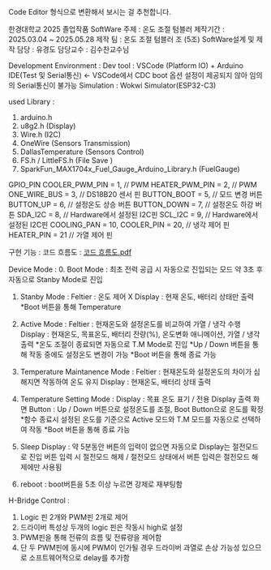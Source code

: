 Code Editor 형식으로 변환해서 보시는 걸 추천합니다.

한경대학교 2025 졸업작품 SoftWare
주제 : 온도 조절 텀블러
제작기간 : 2025.03.04 ~ 2025.05.28
제작 팀 : 온도 조절 텀블러 조 (5조)
SoftWare설계 및 제작 담당 : 유경도
담당교수 : 김수찬교수님

Development Environment :
Dev tool : VSCode (Platform IO) + Arduino IDE(Test 및 Serial통신) <- VSCode에서 CDC boot 옵션 설정이 제공되지 않아 임의의 Serial통신이 불가능
Simulation : Wokwi Simulator(ESP32-C3)

used Library : 
1. arduino.h 
2. u8g2.h (Display)
3. Wire.h (I2C)
4. OneWire (Sensors Transmission)
5. DallasTemperature (Sensors Control)
6. FS.h / LittleFS.h (File Save )
7. SparkFun_MAX1704x_Fuel_Gauge_Arduino_Library.h (FuelGauge)

GPIO_PIN
COOLER_PWM_PIN = 1, // PWM
HEATER_PWM_PIN = 2, // PWM
ONE_WIRE_BUS = 3,   // DS18B20 센서 핀
BUTTON_BOOT = 5,    // 모드 변경 버튼
BUTTON_UP = 6,      // 설정온도 상승 버튼
BUTTON_DOWN = 7,    // 설정온도 하강 버튼
SDA_I2C = 8,        // Hardware에서 설정된 I2C핀
SCL_I2C = 9,        // Hardware에서 설정된 I2C핀
COOLING_PAN = 10,
COOLER_PIN = 20,    // 냉각 제어 핀
HEATER_PIN = 21     // 가열 제어 핀

구현 기능 : 
코드 흐름도 : [코드 흐름도.pdf](https://github.com/user-attachments/files/20577649/default.pdf)

Device Mode :
0. Boot Mode :
최초 전력 공급 시 자동으로 진입되는 모드
약 3초 후 자동으로 Stanby Mode로 진입

1. Stanby Mode :
Feltier : 온도 제어 X
Display : 현재 온도, 배터리 상태만 출력
*Boot 버튼을 통해 Temperature

2. Active Mode : 
Feltier : 현재온도와 설정온도를 비교하여 가열 / 냉각 수행
Display : 현재온도, 목표온도, 배터리 잔량(%), 온도변화 애니메이션, 가열 / 냉각 출력
*온도 조절이 종료되면 자동으로 T.M Mode로 진입
*Up / Down 버튼을 통해 작동 중에도 설정온도 변경이 가능
*Boot 버튼을 통해 종료 가능

3. Temperature Maintanence Mode :
Feltier : 현재온도와 설정온도의 차이가 심해지면 작동하여 온도 유지
Display : 현재온도, 배터리 상태 출력

4. Temperature Setting Mode :
Display : 목표 온도 표기 / 전용 Display 출력 화면
Button : Up / Down 버튼으로 설정온도를 조절, Boot Button으로 온도를 확정
*함수 종료시 설정된 온도를 기준으로 Active 모드와 T.M 모드를 자동으로 선택하여 작동
*Boot 버튼을 통해 종료 가능

5. Sleep Display :
약 5분동안 버튼의 입력이 없으면 자동으로 Display는 절전모드로 진입
버튼 입력 시 절전모드 해제 / 절전모드 상태에서 버튼 입력은 절전모드 해제에만 사용됨

6. reboot :
boot버튼을 5초 이상 누르면 강제로 재부팅함

H-Bridge Control :
1. Logic 핀 2개와 PWM핀 2개로 제어
2. 드라이버 특성상 두개의 logic 핀은 작동시 high로 설정
3. PWM핀을 통해 전류의 흐름 및 전류량을 제어함
4. 단 두 PWM핀에 동시에 PWM이 인가될 경우 드라이버 과열로 손상 가능성 있으므로 소프트웨어적으로 delay를 추가함

